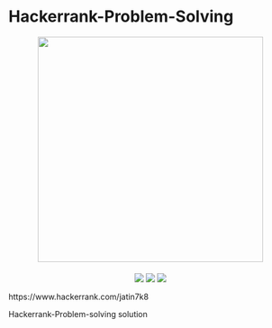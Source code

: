 # Hackerrank-Problem-Solving
<div style='float: center; text-align: center; margin-bottom: 20px' align="center">
  <a href='https://www.hackerrank.com/jatin7k8' target="_blank">
  <img width="400px" src="https://blog.hackerrank.com/wp-content/uploads/2017/04/logo_HRwordmark2700x670_2-1.png" />
  </a>
</div>

<p align="center">
	<img src="https://img.shields.io/badge/Problems%20Solved-brightgreen.svg">
	<img src="https://img.shields.io/badge/Score-yellow.svg">
	<img src="https://img.shields.io/badge/Language-Python-blue.svg">
</p>
https://www.hackerrank.com/jatin7k8

Hackerrank-Problem-solving solution 
